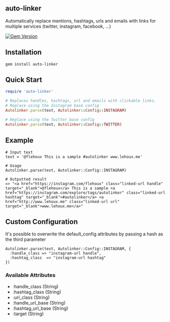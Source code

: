 auto-linker
-----------
Automatically replace mentions, hashtags, urls and emails with links for multiple services (twitter, instagram, facebook, ...)

[![Gem Version](https://badge.fury.io/rb/auto-linker.svg)](http://badge.fury.io/rb/auto-linker)

Installation
-------------

```
gem install auto-linker
```

Quick Start
-----------

```ruby
require 'auto-linker'

# Replaces handles, hashtags, url and emails with clickable links.
# Replace using the Instagram base config
Autolinker.parse(text, Autolinker::Config::INSTAGRAM)

# Replace using the Twitter base config
Autolinker.parse(text, Autolinker::Config::TWITTER)
```

Example
-------

```
# Input text
text = '@flehoux This is a sample #autolinker www.lehoux.me'

# Usage
Autolinker.parse(text, Autolinker::Config::INSTAGRAM)

# Outputted result
=> "<a href="https://instagram.com/flehoux" class="linked-url handle" target="_blank">@flehoux</a> This is a sample <a href="https://instagram.com/explore/tags/autolinker" class="linked-url hashtag" target="_blank">#autolinker</a> <a href="http://www.lehoux.me" class="linked-url url" target="_blank">www.lehoux.me</a>"
```

Custom Configuration
--------------------

It's possible to overwrite the default_config attributes by passing a hash as the third parameter

```
Autolinker.parse(text, Autolinker::Config::INSTAGRAM, {
  :handle_class => "instagram-url handle",
  :hashtag_class  => "instagram-url hashtag"
})
```

### Available Attributes

* :handle_class (String)
* :hashtag_class (String)
* :url_class (String)
* :handle_url_base (String)
* :hashtag_url_base (String)
* :target (String)
